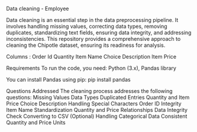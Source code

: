 Data cleaning - Employee

Data cleaning is an essential step in the data preprocessing pipeline. It involves handling missing values, correcting data types, removing duplicates, standardizing text fields, ensuring data integrity, and addressing inconsistencies. This repository provides a comprehensive approach to cleaning the Chipotle dataset, ensuring its readiness for analysis.

Columns :
Order Id
Quantity
Item Name
Choice Description
Item Price

Requirements
To run the code, you need: Python (3.x), Pandas library

You can install Pandas using pip:
	pip install pandas

Questions Addressed
The cleaning process addresses the following questions:
	Missing Values
	Data Types
	Duplicated Entries
	Quantity and Item Price
	Choice Description
	Handling Special Characters
	Order ID Integrity
	Item Name Standardization
	Quantity and Price Relationships
	Data Integrity Check
	Converting to CSV (Optional)
	Handling Categorical Data
	Consistent Quantity and Price Units